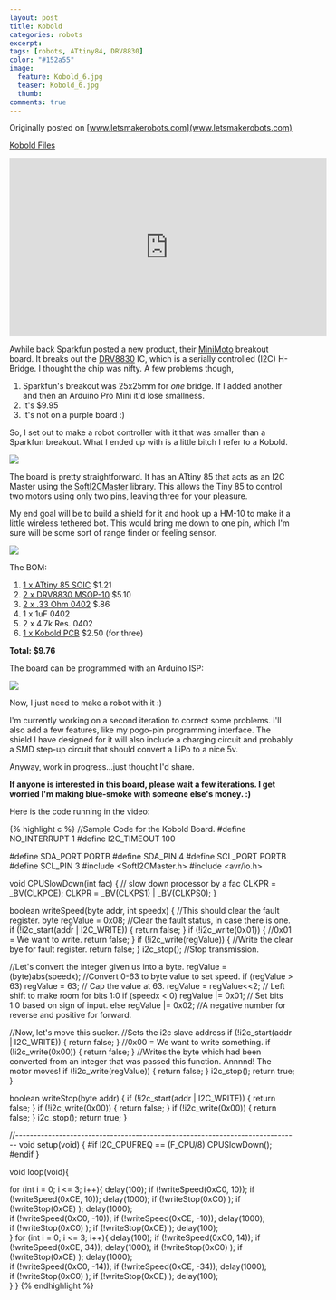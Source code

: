 ```yaml
---
layout: post
title: Kobold
categories: robots
excerpt:
tags: [robots, ATtiny84, DRV8830]
color: "#152a55"
image:
  feature: Kobold_6.jpg
  teaser: Kobold_6.jpg
  thumb:
comments: true
---
```


Originally posted on [www.letsmakerobots.com](www.letsmakerobots.com)

<a class="btn" href="/files/Kobold_Working_1.zip" target="">Kobold Files</a>

<div class="flex-video">
  <iframe width="560" height="315" src="https://www.youtube.com/embed/f5g_sLFr69g" frameborder="0" allowfullscreen></iframe>
</div>

Awhile back Sparkfun posted a new product, their [MiniMoto](https://www.sparkfun.com/products/11890) breakout board.  It breaks out the [DRV8830](http://www.ti.com/lit/ds/slvsab2f/slvsab2f.pdf) IC, which is a serially controlled (I2C) H-Bridge.  I thought the chip was nifty.  A few problems though,

1.  Sparkfun's breakout was 25x25mm for _one_ bridge.  If I added another and then an Arduino Pro Mini it'd lose smallness.
2.  It's $9.95
3.  It's not on a purple board :)

So, I set out to make a robot controller with it that was smaller than a Sparkfun breakout.  What I ended up with is a little bitch I refer to a Kobold.

![](https://ladvien.com/images/IMG_0350.jpg)

The board is pretty straightforward.  It has an ATtiny 85 that acts as an I2C Master using the [SoftI2CMaster](http://todbot.com/blog/2010/09/25/softi2cmaster-add-i2c-to-any-arduino-pins/) library.  This allows the Tiny 85 to control two motors using only two pins, leaving three for your pleasure.  

My end goal will be to build a shield for it and hook up a HM-10 to make it a little wireless tethered bot.  This would bring me down to one pin, which I'm sure will be some sort of range finder or feeling sensor.

![](https://ladvien.com/images/Kobold_Board_Close.jpg)

The BOM:

1.  [1 x ATtiny 85 SOIC](http://www.mouser.com/Search/ProductDetail.aspx?R=ATTINY85-20SHvirtualkey55650000virtualkey556-ATTINY85-20SH) $1.21
2.  [2 x DRV8830 MSOP-10](http://www.mouser.com/ProductDetail/Texas-Instruments/DRV8830DGQ/?qs=sGAEpiMZZMuJc9I8Ed1ELBR0nLBayH7B) $5.10
3.  [2 x .33 Ohm 0402](http://www.mouser.com/Search/ProductDetail.aspx?R=SR731ELTER330Fvirtualkey66000000virtualkey660-SR731ELTPR330F) $.86
4.  1 x 1uF 0402
5.  2 x 4.7k Res. 0402
6.  [1 x Kobold PCB](http://www.oshpark.com/shared_projectss/NCVym4Uc) $2.50 (for three)

**Total: $9.76**

The board can be programmed with an Arduino ISP:

![](https://ladvien.com/images/Kobold_ISP_Pinout.jpg)

Now, I just need to make a robot with it :)

I'm currently working on a second iteration to correct some problems.  I'll also add a few features, like my pogo-pin programming interface.  The shield I have designed for it will also include a charging circuit and probably a SMD step-up circuit that should convert a LiPo to a nice 5v.  

Anyway, work in progress...just thought I'd share.  

**If anyone is interested in this board, please wait a few iterations. I get worried I'm making blue-smoke with someone else's money.  :)**

Here is the code running in the video:

{% highlight c %}
//Sample Code for the Kobold Board.
#define NO_INTERRUPT 1
#define I2C_TIMEOUT 100

#define SDA_PORT PORTB
#define SDA_PIN 4
#define SCL_PORT PORTB
#define SCL_PIN 3
#include <SoftI2CMaster.h>
#include <avr/io.h>

void CPUSlowDown(int fac) {
  // slow down processor by a fac
    CLKPR = _BV(CLKPCE);
    CLKPR = _BV(CLKPS1) | _BV(CLKPS0);
}

boolean writeSpeed(byte addr, int speedx)
{
  //This should clear the fault register.
  byte regValue = 0x08;
  //Clear the fault status, in case there is one.
  if (!i2c_start(addr | I2C_WRITE)) {
    return false;
  }
  if (!i2c_write(0x01)) {  //0x01 = We want to write.
    return false;
  }
  if (!i2c_write(regValue)) { //Write the clear bye for fault register.
    return false;
  }
  i2c_stop();  //Stop transmission.

  //Let's convert the integer given us into a byte.
  regValue = (byte)abs(speedx);     //Convert 0-63 to byte value to set speed.
  if (regValue > 63) regValue = 63; // Cap the value at 63.
  regValue = regValue<<2;           // Left shift to make room for bits 1:0
  if (speedx < 0) regValue |= 0x01;  // Set bits 1:0 based on sign of input.
  else           regValue |= 0x02;   //A negative number for reverse and positive for forward.

  //Now, let's move this sucker.
  //Sets the i2c slave address
  if (!i2c_start(addr | I2C_WRITE)) {
    return false;
  }
  //0x00 = We want to write something.
  if (!i2c_write(0x00)) {
    return false;
  }
  //Writes the byte which had been converted from an integer that was passed this function.  Annnnd! The motor moves!
  if (!i2c_write(regValue)) {
    return false;
  }
  i2c_stop();
  return true;
}

boolean writeStop(byte addr)
{
  if (!i2c_start(addr | I2C_WRITE)) {
    return false;
  }
  if (!i2c_write(0x00)) {
    return false;
  }
  if (!i2c_write(0x00)) {
    return false;
  }
  i2c_stop();
  return true;
}

//------------------------------------------------------------------------------
void setup(void) {
#if I2C_CPUFREQ == (F_CPU/8)
  CPUSlowDown();
#endif
}

void loop(void){

  for (int i = 0; i <= 3; i++){
  delay(100);
  if (!writeSpeed(0xC0, 10));
  if (!writeSpeed(0xCE, 10));
  delay(1000);
  if (!writeStop(0xC0) );
  if (!writeStop(0xCE) );
  delay(1000);  
  if (!writeSpeed(0xC0, -10));
  if (!writeSpeed(0xCE, -10));
  delay(1000);  
  if (!writeStop(0xC0) );
  if (!writeStop(0xCE) );
  delay(100);  
  }
   for (int i = 0; i <= 3; i++){
       delay(100);
  if (!writeSpeed(0xC0, 14));
  if (!writeSpeed(0xCE, 34));
  delay(1000);
  if (!writeStop(0xC0) );
  if (!writeStop(0xCE) );
  delay(1000);  
  if (!writeSpeed(0xC0, -14));
  if (!writeSpeed(0xCE, -34));
  delay(1000);  
  if (!writeStop(0xC0) );
  if (!writeStop(0xCE) );
  delay(100);  
   }
}
{% endhighlight %}
